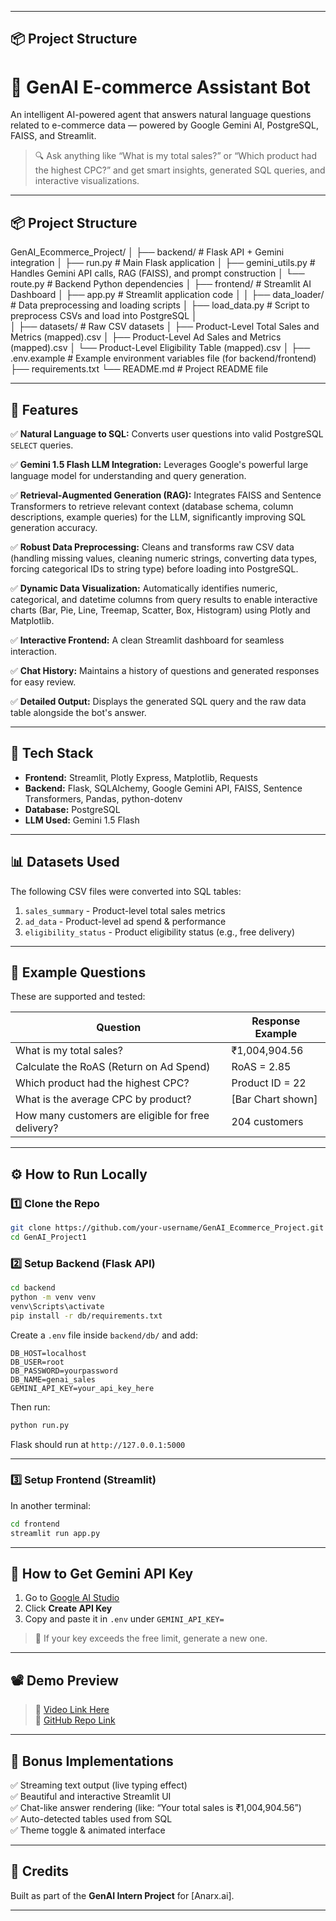 

---

## 📦 Project Structure



# 🧠 GenAI E-commerce Assistant Bot

An intelligent AI-powered agent that answers natural language questions related to e-commerce data — powered by Google Gemini AI, PostgreSQL, FAISS, and Streamlit.

> 🔍 Ask anything like “What is my total sales?” or “Which product had the highest CPC?” and get smart insights, generated SQL queries, and interactive visualizations.

---

## 📦 Project Structure

GenAI_Ecommerce_Project/
│
├── backend/                  # Flask API + Gemini integration
│   ├── run.py                # Main Flask application
│   ├── gemini_utils.py       # Handles Gemini API calls, RAG (FAISS), and prompt construction
│   └── route.py      # Backend Python dependencies
│
├── frontend/                 # Streamlit AI Dashboard
│   ├── app.py                # Streamlit application code
│ 
│
├── data_loader/              # Data preprocessing and loading scripts
│   ├── load_data.py          # Script to preprocess CSVs and load into PostgreSQL
│   
│
├── datasets/                 # Raw CSV datasets
│   ├── Product-Level Total Sales and Metrics (mapped).csv
│   ├── Product-Level Ad Sales and Metrics (mapped).csv
│   └── Product-Level Eligibility Table (mapped).csv
│
├── .env.example              # Example environment variables file (for backend/frontend)
├── requirements.txt
└── README.md                 # Project README file

---

## 🚀 Features


✅ **Natural Language to SQL:** Converts user questions into valid PostgreSQL `SELECT` queries.

✅ **Gemini 1.5 Flash LLM Integration:** Leverages Google's powerful large language model for understanding and query generation.

✅ **Retrieval-Augmented Generation (RAG):** Integrates FAISS and Sentence Transformers to retrieve relevant context (database schema, column descriptions, example queries) for the LLM, significantly improving SQL generation accuracy.

✅ **Robust Data Preprocessing:** Cleans and transforms raw CSV data (handling missing values, cleaning numeric strings, converting data types, forcing categorical IDs to string type) before loading into PostgreSQL.

✅ **Dynamic Data Visualization:** Automatically identifies numeric, categorical, and datetime columns from query results to enable interactive charts (Bar, Pie, Line, Treemap, Scatter, Box, Histogram) using Plotly and Matplotlib.

✅ **Interactive Frontend:** A clean Streamlit dashboard for seamless interaction.

✅ **Chat History:** Maintains a history of questions and generated responses for easy review.

✅ **Detailed Output:** Displays the generated SQL query and the raw data table alongside the bot's answer.


---

## 🧠 Tech Stack

-   **Frontend:** Streamlit, Plotly Express, Matplotlib, Requests
-   **Backend:** Flask, SQLAlchemy, Google Gemini API, FAISS, Sentence Transformers, Pandas, python-dotenv
-   **Database:** PostgreSQL
-   **LLM Used:** Gemini 1.5 Flash

---

## 📊 Datasets Used

The following CSV files were converted into SQL tables:

1. `sales_summary` - Product-level total sales metrics  
2. `ad_data` - Product-level ad spend & performance  
3. `eligibility_status` - Product eligibility status (e.g., free delivery)

---

## 🧪 Example Questions

These are supported and tested:

| Question | Response Example |
|----------|------------------|
| What is my total sales? | ₹1,004,904.56 |
| Calculate the RoAS (Return on Ad Spend) | RoAS = 2.85 |
| Which product had the highest CPC? | Product ID = 22 |
| What is the average CPC by product? | [Bar Chart shown] |
| How many customers are eligible for free delivery? | 204 customers |

---

## ⚙️ How to Run Locally

### 1️⃣ Clone the Repo

```bash
git clone https://github.com/your-username/GenAI_Ecommerce_Project.git
cd GenAI_Project1
```

### 2️⃣ Setup Backend (Flask API)

```bash
cd backend
python -m venv venv
venv\Scripts\activate
pip install -r db/requirements.txt
```

Create a `.env` file inside `backend/db/` and add:

```
DB_HOST=localhost
DB_USER=root
DB_PASSWORD=yourpassword
DB_NAME=genai_sales
GEMINI_API_KEY=your_api_key_here
```

Then run:

```bash
python run.py
```

Flask should run at `http://127.0.0.1:5000`

---

### 3️⃣ Setup Frontend (Streamlit)

In another terminal:

```bash
cd frontend
streamlit run app.py
```

---

## 🔐 How to Get Gemini API Key

1. Go to [Google AI Studio](https://aistudio.google.com/app/apikey)
2. Click **Create API Key**
3. Copy and paste it in `.env` under `GEMINI_API_KEY=`

> 🛑 If your key exceeds the free limit, generate a new one.

---

## 📽️ Demo Preview

> 🎥 [Video Link Here](https://drive.google.com/your-video-link)  
> 📂 [GitHub Repo Link](https://github.com/Jaganm31/GENAI_PROJECT_ECOMMERCE_BOT)

---

## 🎁 Bonus Implementations

✅ Streaming text output (live typing effect)  
✅ Beautiful and interactive Streamlit UI  
✅ Chat-like answer rendering (like: “Your total sales is ₹1,004,904.56”)  
✅ Auto-detected tables used from SQL  
✅ Theme toggle & animated interface  

---

## 🧠 Credits

Built as part of the **GenAI Intern Project** for [Anarx.ai].  

---



